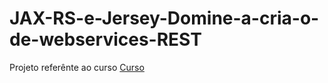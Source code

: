 # JAX-RS-e-Jersey-Domine-a-cria-o-de-webservices-REST

Projeto referênte ao curso [Curso](https://cursos.alura.com.br/course/webservices-rest-com-jaxrs-e-jersey)
